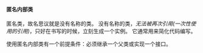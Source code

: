 #### 匿名内部类

匿名类，故名思议就是没有名称的类。
没有名称的类，*无法被再次引用(一次性使用的引用)*，只好在书写的时候，立刻生成一个实例。
它通常用来简化代码编写。

使用匿名内部类有一个前提条件：必须继承一个父类或实现一个接口。
